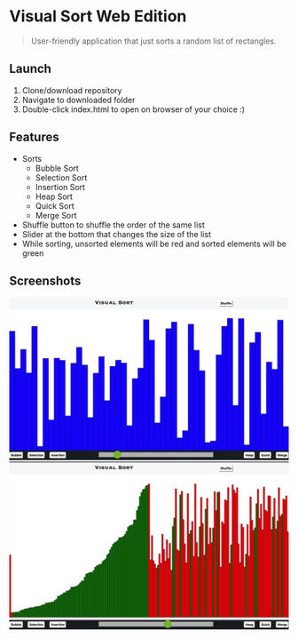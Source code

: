 # Visual Sort Web Edition
> User-friendly application that just sorts a random list of rectangles.

## Launch
1. Clone/download repository
1. Navigate to downloaded folder
1. Double-click index.html to open on browser of your choice :)

## Features
* Sorts
	* Bubble Sort
	* Selection Sort
	* Insertion Sort
	* Heap Sort
	* Quick Sort
	* Merge Sort
* Shuffle button to shuffle the order of the same list
* Slider at the bottom that changes the size of the list
* While sorting, unsorted elements will be red and sorted elements will be green

## Screenshots
![Screenshot](https://github.com/twinksy1/visual-sort-web/blob/master/Pictures/vsw.jpeg)
![Screenshot](https://github.com/twinksy1/visual-sort-web/blob/master/Pictures/sorting.jpeg)
